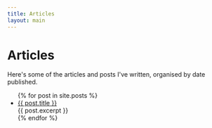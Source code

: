 ```yaml
---
title: Articles
layout: main
---
```


# Articles
Here's some of the articles and posts I've written, organised by date published.

<ul>
{% for post in site.posts %}
	<li>
		<a href="{{ post.url }}">{{ post.title }}</a>
		<div class="excerpt">{{ post.excerpt }}</div>
	</li>
{% endfor %}
</ul>